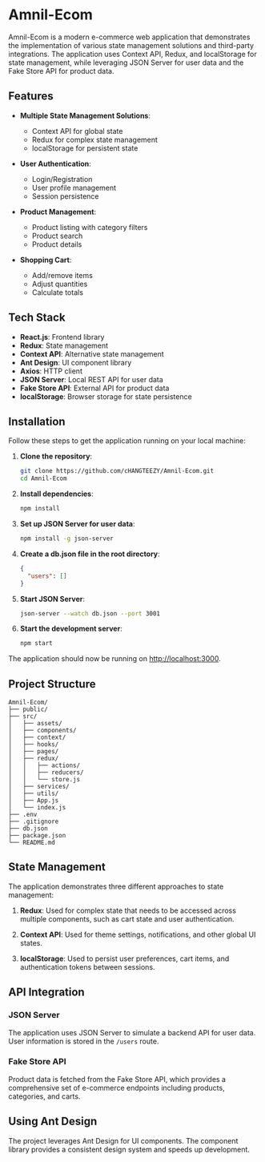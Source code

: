 # Amnil-Ecom

Amnil-Ecom is a modern e-commerce web application that demonstrates the implementation of various state management solutions and third-party integrations. The application uses Context API, Redux, and localStorage for state management, while leveraging JSON Server for user data and the Fake Store API for product data.

## Features

- **Multiple State Management Solutions**:
  - Context API for global state
  - Redux for complex state management
  - localStorage for persistent state
- **User Authentication**:

  - Login/Registration
  - User profile management
  - Session persistence

- **Product Management**:
  - Product listing with category filters
  - Product search
  - Product details
- **Shopping Cart**:

  - Add/remove items
  - Adjust quantities
  - Calculate totals

## Tech Stack

- **React.js**: Frontend library
- **Redux**: State management
- **Context API**: Alternative state management
- **Ant Design**: UI component library
- **Axios**: HTTP client
- **JSON Server**: Local REST API for user data
- **Fake Store API**: External API for product data
- **localStorage**: Browser storage for state persistence

## Installation

Follow these steps to get the application running on your local machine:

1. **Clone the repository**:

   ```bash
   git clone https://github.com/cHANGTEEZY/Amnil-Ecom.git
   cd Amnil-Ecom
   ```

2. **Install dependencies**:

   ```bash
   npm install
   ```

3. **Set up JSON Server for user data**:

   ```bash
   npm install -g json-server
   ```

4. **Create a db.json file in the root directory**:

   ```json
   {
     "users": []
   }
   ```

5. **Start JSON Server**:

   ```bash
   json-server --watch db.json --port 3001
   ```

6. **Start the development server**:
   ```bash
   npm start
   ```

The application should now be running on [http://localhost:3000](http://localhost:3000).

## Project Structure

```
Amnil-Ecom/
├── public/
├── src/
│   ├── assets/
│   ├── components/
│   ├── context/
│   ├── hooks/
│   ├── pages/
│   ├── redux/
│   │   ├── actions/
│   │   ├── reducers/
│   │   └── store.js
│   ├── services/
│   ├── utils/
│   ├── App.js
│   └── index.js
├── .env
├── .gitignore
├── db.json
├── package.json
└── README.md
```

## State Management

The application demonstrates three different approaches to state management:

1. **Redux**: Used for complex state that needs to be accessed across multiple components, such as cart state and user authentication.

2. **Context API**: Used for theme settings, notifications, and other global UI states.

3. **localStorage**: Used to persist user preferences, cart items, and authentication tokens between sessions.

## API Integration

### JSON Server

The application uses JSON Server to simulate a backend API for user data. User information is stored in the `/users` route.

### Fake Store API

Product data is fetched from the Fake Store API, which provides a comprehensive set of e-commerce endpoints including products, categories, and carts.

## Using Ant Design

The project leverages Ant Design for UI components. The component library provides a consistent design system and speeds up development.
